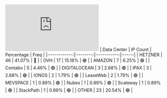 ![Diagramm](https://github.com/obajay/StateSync-snapshots/blob/main/Projects/Juno/1/README.md)
| Data Center | IP Count | Percentage | Freq |
|:------------:|:--------:|:-----------:|:-----:|
| HETZNER | 46 | 41.07% | 🔴 |
| OVH | 17 | 15.18% | 🟢 |
| AMAZON | 7 | 6.25% | 🟢 |
| Contabo | 5 | 4.46% | 🟢 |
| DIGITALOCEAN | 3 | 2.68% | 🟢 |
| IPAX | 3 | 2.68% | 🟢 |
| IONOS | 2 | 1.79% | 🟢 |
| LeaseWeb | 2 | 1.79% | 🟢 |
| MEVSPACE | 1 | 0.89% | 🟢 |
| Nubes | 1 | 0.89% | 🟢 |
| Scaleway | 1 | 0.89% | 🟢 |
| StackPath | 1 | 0.89% | 🟢 |
| OTHER | 23 | 20.54% | 🟢 |